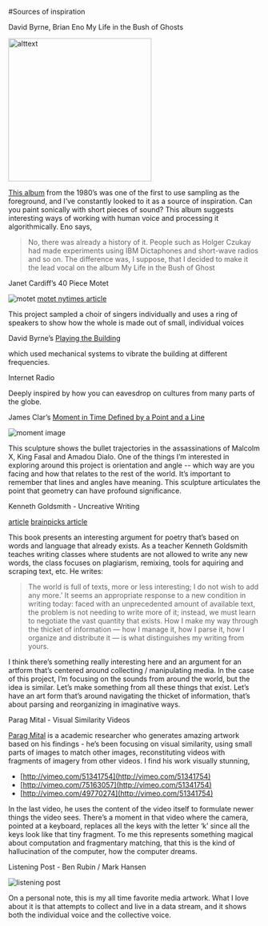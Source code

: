 #Sources of inspiration

David Byrne, Brian Eno  My Life in the Bush of Ghosts 

<img src="http://upload.wikimedia.org/wikipedia/en/9/9c/My_Life_in_the_Bush_of_Ghosts_2.jpg" width="286px" alt="alttext" />

[This album](http://en.wikipedia.org/wiki/My_Life_in_the_Bush_of_Ghosts_(album)) from the 1980’s was one of the first to use sampling as the foreground, and I’ve constantly looked to it as a source of inspiration.  Can you paint sonically with short pieces of sound?    This album suggests interesting ways of working with human voice and processing it algorithmically.  Eno says, 

> No, there was already a history of it. People such as Holger Czukay had made experiments using IBM Dictaphones and short-wave radios and so on. The difference was, I suppose, that I decided to make it the lead vocal on the album My Life in the Bush of Ghost

Janet Cardiff’s 40 Piece Motet

![motet](http://graphics8.nytimes.com/images/2013/09/20/nyregion/about-1/about-1-articleLarge.jpg)
[motet nytimes article](http://graphics8.nytimes.com/images/2013/09/20/nyregion/about-1/about-1-articleLarge.jpg)


This project sampled a choir of singers individually and uses a ring of speakers to show how the whole is made out of small, individual voices

David Byrne’s [Playing the Building](http://www.davidbyrne.com/art/art_projects/playing_the_building/)

which used mechanical systems to vibrate the building at different frequencies.

Internet Radio

Deeply inspired by how you can eavesdrop on cultures from many parts of the globe. 

James Clar’s [Moment in Time Defined by a Point and a Line
](http://www.jamesclar.com/artwork/a-moment-defined-by-a-point-and-a-line/)

![moment image](http://www.jamesclar.com/demo/wp-content/uploads/2013/02/a-moment-defined-by-a-point-and-a-line_00.jpg)

This sculpture shows the bullet trajectories in the assassinations of Malcolm X, King Fasal and Amadou Dialo.    One of the things I’m interested in exploring around this project is orientation and angle -- which way are you facing and how that relates to the rest of the world.  It’s important to remember that lines and angles have meaning.  This sculpture articulates the point that geometry can have profound significance.


Kenneth Goldsmith - Uncreative Writing

[article](http://chronicle.com/article/Uncreative-Writing/128908/)
[brainpicks article](http://www.brainpickings.org/index.php/2013/02/13/uncreative-writing-kenneth-goldsmith/)

This book presents an interesting argument for poetry that’s based on words and language that already exists.  As a teacher Kenneth Goldsmith teaches writing classes where students are not allowed to write any new words, the class focuses on plagiarism, remixing, tools for aquiring and scraping text, etc.   He writes: 

> The world is full of texts, more or less interesting; I do not wish to add any more.’ It seems an appropriate response to a new condition in writing today: faced with an unprecedented amount of available text, the problem is not needing to write more of it; instead, we must learn to negotiate the vast quantity that exists. How I make my way through the thicket of information — how I manage it, how I parse it, how I organize and distribute it — is what distinguishes my writing from yours.

I think there’s something really interesting here and an argument for an artform that’s centered around collecting / manipulating media.    In the case of this project, I’m focusing on the sounds from around the world, but the idea is similar.  Let’s make something from all these things that exist.  Let’s have an art form that’s around navigating the thicket of information, that’s about parsing and reorganizing in imaginative ways. 

Parag Mital - Visual Similarity Videos

[Parag Mital](http://pkmital.com/home/) is a academic researcher who generates amazing artwork based on his findings - he’s been focusing on visual similarity, using small parts of images to match other images, reconstituting videos with fragments of imagery from other videos.   I find his work visually stunning, 

- [http://vimeo.com/51341754](http://vimeo.com/51341754)
- [http://vimeo.com/75163057](http://vimeo.com/51341754)
- [http://vimeo.com/49770274](http://vimeo.com/51341754)

In the last video, he uses the content of the video itself to formulate newer things the video sees.  There’s a moment in that video where the camera, pointed at a keyboard, replaces all the keys with the letter ‘k’ since all the keys look like that tiny fragment.   To me this represents something magical about computation and fragmentary matching, that this is the kind of hallucination of the computer, how the computer dreams.   

Listening Post - Ben Rubin / Mark Hansen

![listening post](http://earstudio.com/wp-content/uploads/2010/01/4191127272_3dfa6e6333_b.jpg)

On a personal note, this is my all time favorite media artwork.  What I love about it is that attempts to collect and live in a data stream, and it shows both the individual voice and the collective voice.   
